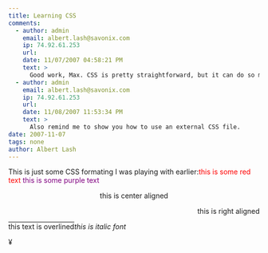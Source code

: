 ```yaml
---
title: Learning CSS
comments:
  - author: admin
    email: albert.lash@savonix.com
    ip: 74.92.61.253
    url:
    date: 11/07/2007 04:58:21 PM
    text: >
      Good work, Max. CSS is pretty straightforward, but it can do so much as well. Once you get the idea down, I'll show you how to apply CSS to classes and specific div tags.
  - author: admin
    email: albert.lash@savonix.com
    ip: 74.92.61.253
    url:
    date: 11/08/2007 11:53:34 PM
    text: >
      Also remind me to show you how to use an external CSS file.
date: 2007-11-07
tags: none
author: Albert Lash
---
```

This is just some CSS formating I was playing with earlier:<font style="color: red;">this is some red text </font><font style="color: purple;">this is some purple text </font><p style="text-align: center;">this is center aligned</p><p style="text-align: right;">this is right aligned</p><font style="text-decoration: overline">this text is overlined</font><font style="font-style: italic">this is italic font</font>

¥

